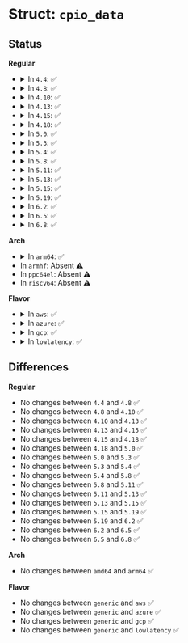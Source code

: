 # Struct: <code>cpio_data</code>

## Status
<b>Regular</b>
<ul>
<li>
<details>
<summary>In <code>4.4</code>: ✅</summary>

```c
struct cpio_data {
    void *data;
    size_t size;
    char name[18];
};
```
</details>
</li>
<li>
<details>
<summary>In <code>4.8</code>: ✅</summary>

```c
struct cpio_data {
    void *data;
    size_t size;
    char name[18];
};
```
</details>
</li>
<li>
<details>
<summary>In <code>4.10</code>: ✅</summary>

```c
struct cpio_data {
    void *data;
    size_t size;
    char name[18];
};
```
</details>
</li>
<li>
<details>
<summary>In <code>4.13</code>: ✅</summary>

```c
struct cpio_data {
    void *data;
    size_t size;
    char name[18];
};
```
</details>
</li>
<li>
<details>
<summary>In <code>4.15</code>: ✅</summary>

```c
struct cpio_data {
    void *data;
    size_t size;
    char name[18];
};
```
</details>
</li>
<li>
<details>
<summary>In <code>4.18</code>: ✅</summary>

```c
struct cpio_data {
    void *data;
    size_t size;
    char name[18];
};
```
</details>
</li>
<li>
<details>
<summary>In <code>5.0</code>: ✅</summary>

```c
struct cpio_data {
    void *data;
    size_t size;
    char name[18];
};
```
</details>
</li>
<li>
<details>
<summary>In <code>5.3</code>: ✅</summary>

```c
struct cpio_data {
    void *data;
    size_t size;
    char name[18];
};
```
</details>
</li>
<li>
<details>
<summary>In <code>5.4</code>: ✅</summary>

```c
struct cpio_data {
    void *data;
    size_t size;
    char name[18];
};
```
</details>
</li>
<li>
<details>
<summary>In <code>5.8</code>: ✅</summary>

```c
struct cpio_data {
    void *data;
    size_t size;
    char name[18];
};
```
</details>
</li>
<li>
<details>
<summary>In <code>5.11</code>: ✅</summary>

```c
struct cpio_data {
    void *data;
    size_t size;
    char name[18];
};
```
</details>
</li>
<li>
<details>
<summary>In <code>5.13</code>: ✅</summary>

```c
struct cpio_data {
    void *data;
    size_t size;
    char name[18];
};
```
</details>
</li>
<li>
<details>
<summary>In <code>5.15</code>: ✅</summary>

```c
struct cpio_data {
    void *data;
    size_t size;
    char name[18];
};
```
</details>
</li>
<li>
<details>
<summary>In <code>5.19</code>: ✅</summary>

```c
struct cpio_data {
    void *data;
    size_t size;
    char name[18];
};
```
</details>
</li>
<li>
<details>
<summary>In <code>6.2</code>: ✅</summary>

```c
struct cpio_data {
    void *data;
    size_t size;
    char name[18];
};
```
</details>
</li>
<li>
<details>
<summary>In <code>6.5</code>: ✅</summary>

```c
struct cpio_data {
    void *data;
    size_t size;
    char name[18];
};
```
</details>
</li>
<li>
<details>
<summary>In <code>6.8</code>: ✅</summary>

```c
struct cpio_data {
    void *data;
    size_t size;
    char name[18];
};
```
</details>
</li>
</ul>
<b>Arch</b>
<ul>
<li>
<details>
<summary>In <code>arm64</code>: ✅</summary>

```c
struct cpio_data {
    void *data;
    size_t size;
    char name[18];
};
```
</details>
</li>
<li>
In <code>armhf</code>: Absent ⚠️
</li>
<li>
In <code>ppc64el</code>: Absent ⚠️
</li>
<li>
In <code>riscv64</code>: Absent ⚠️
</li>
</ul>
<b>Flavor</b>
<ul>
<li>
<details>
<summary>In <code>aws</code>: ✅</summary>

```c
struct cpio_data {
    void *data;
    size_t size;
    char name[18];
};
```
</details>
</li>
<li>
<details>
<summary>In <code>azure</code>: ✅</summary>

```c
struct cpio_data {
    void *data;
    size_t size;
    char name[18];
};
```
</details>
</li>
<li>
<details>
<summary>In <code>gcp</code>: ✅</summary>

```c
struct cpio_data {
    void *data;
    size_t size;
    char name[18];
};
```
</details>
</li>
<li>
<details>
<summary>In <code>lowlatency</code>: ✅</summary>

```c
struct cpio_data {
    void *data;
    size_t size;
    char name[18];
};
```
</details>
</li>
</ul>

## Differences
<b>Regular</b>
<ul>
<li>
No changes between <code>4.4</code> and <code>4.8</code> ✅
</li>
<li>
No changes between <code>4.8</code> and <code>4.10</code> ✅
</li>
<li>
No changes between <code>4.10</code> and <code>4.13</code> ✅
</li>
<li>
No changes between <code>4.13</code> and <code>4.15</code> ✅
</li>
<li>
No changes between <code>4.15</code> and <code>4.18</code> ✅
</li>
<li>
No changes between <code>4.18</code> and <code>5.0</code> ✅
</li>
<li>
No changes between <code>5.0</code> and <code>5.3</code> ✅
</li>
<li>
No changes between <code>5.3</code> and <code>5.4</code> ✅
</li>
<li>
No changes between <code>5.4</code> and <code>5.8</code> ✅
</li>
<li>
No changes between <code>5.8</code> and <code>5.11</code> ✅
</li>
<li>
No changes between <code>5.11</code> and <code>5.13</code> ✅
</li>
<li>
No changes between <code>5.13</code> and <code>5.15</code> ✅
</li>
<li>
No changes between <code>5.15</code> and <code>5.19</code> ✅
</li>
<li>
No changes between <code>5.19</code> and <code>6.2</code> ✅
</li>
<li>
No changes between <code>6.2</code> and <code>6.5</code> ✅
</li>
<li>
No changes between <code>6.5</code> and <code>6.8</code> ✅
</li>
</ul>
<b>Arch</b>
<ul>
<li>
No changes between <code>amd64</code> and <code>arm64</code> ✅
</li>
</ul>
<b>Flavor</b>
<ul>
<li>
No changes between <code>generic</code> and <code>aws</code> ✅
</li>
<li>
No changes between <code>generic</code> and <code>azure</code> ✅
</li>
<li>
No changes between <code>generic</code> and <code>gcp</code> ✅
</li>
<li>
No changes between <code>generic</code> and <code>lowlatency</code> ✅
</li>
</ul>
